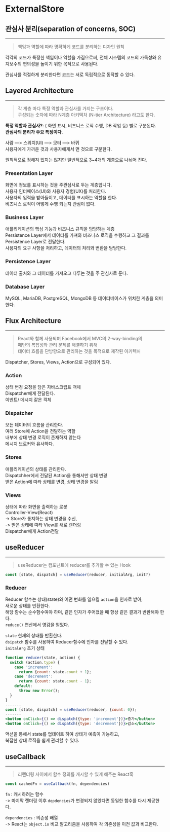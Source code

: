 # ExternalStore

## 관심사 분리(separation of concerns, SOC)

---
> 책임과 역할에 따라 명확하게 코드를 분리하는 디자인 원칙  

각각의 코드가 특정한 책임이나 역할을 가짐으로써, 전체 시스템의 코드의 가독성와 유지보수의 편의성을 높이기 위한 목적으로 사용된다.  

관심사를 적절하게 분리한다면 코드는 서로 독립적으로 동작할 수 있다.

## Layered Architecture  

---
> 각 계층 마다 특정 역할과 관심사를 가지는 구조이다.  
구성되는 숫자에 따라 N계층 아키텍처 (N-tier Architecture) 라고도 한다.

**특정 역할과 관심사?**: ( 화면 표시, 비즈니스 로직 수행, DB 작업 등) 별로 구분된다.  
**관심사의 분리가 주요 특징이다.** 

사람 —> 스위치(UI) —> 모터 —> 바퀴  
사용자에게 가까운 것과 사용자에게서 먼 것으로 구분한다.

원칙적으로 정해져 있지는 않지만 일반적으로 3~4개의 계층으로 나뉘어 진다.  

### Presentation Layer

화면에 정보를 표시하는 것을 주관심사로 두는 계층입니다.  
사용자 인터페이스(UI)와 사용자 경험(UX)를 처리한다.  
사용자의 입력을 받아들이고, 데이터를 표시하는 역할을 한다.  
비즈니스 로직이 어떻게 수행 되는지 관심이 없다.

### Business Layer  

애플리케이션의 핵심 기능과 비즈니스 규칙을 담당하는 계층  
Persistence Layer에서 데이터를 가져와 비즈니스 로직을 수행하고 그 결과를  
Persistence Layer로 전달한다.  
사용자의 요구 사항을 처리하고, 데이터의 처리와 변환을 담당한다.

### Persistence Layer  

데이터 출처와 그 데이터를 가져오고 다루는 것을 주 관심사로 둔다.  

### Database Layer  

MySQL, MariaDB, PostgreSQL, MongoDB 등 데이터베이스가 위치한 계층을 의미한다.  

## Flux Architecture  

---
>React와 함께 사용되며 Facebook에서 MVC의 2-way-binding의  
패턴의 복잡성와 관리 문제를 해결하기 위해  
데이터 흐름을 단방향으로 관리하는 것을 목적으로 제작된 아키텍처

Dispatcher, Stores, Views, Action으로 구성되어 있다.

### Action  

상태 변경 요청을 담은 자바스크립트 객체  
Dispatcher에게 전달된다.  
이벤트/ 메시지 같은 객체  

### Dispatcher  

모든 데이터의 흐름을 관리한다.  
여러 Store에 Action을 전달하는 역할  
내부에 상태 변경 로직이 존재하지 않는다   
메시지 브로커와 유사하다.  

### Stores  

애플리케이션의 상태를 관리한다.  
Dispatchher에서 전달된 Action을 통해서만 상태 변경  
받은 Action에 따라 상태를 변경, 상태 변경을 알림  

### Views  

상태에 따라 화면을 출력하는 로봇  
Controller-View(React)  
-> Store가 통지하는 상태 변경을 수신,  
-> 받은 상태에 따라 View를 새로 렌더링  
Dispatcher에게 Action전달  

## useReducer  

---
> useReducer는 컴포넌트에 reducer를 추가할 수 있는 Hook  

```jsx
const [state, dispatch] = useReducer(reducer, initialArg, init?)
```

### Reducer

Reducer 함수는 상태(state)와 어떤 변화를 일으킬 `action`을 인자로 받아,  
새로운 상태를 반환한다.   
해당 함수는 순수함수여야 하며, 같은 인자가 주어졌을 때 항상 같은 결과가 반환해야 한다.  
`reduce()` 연산에서 영감을 얻었다.  

`state` 현재의 상태를 반환한다.  
`dsipatch` 함수를 사용하여 Reducer함수에 인자를 전달할 수 있다.  
`initalArg` 초기 상태 

```jsx 
function reducer(state, action) {
  switch (action.type) {
    case 'increment':
      return {count: state.count + 1};
    case 'decrement':
      return {count: state.count - 1};
    default:
      throw new Error();
  }
}
-------
const [state, dispatch] = useReducer(reducer, {count: 0});
-------
<button onClick={() => dispatch({type: 'increment'})}>증가</button>
<button onClick={() => dispatch({type: 'decrement'})}>감소</button>

```

액션을 통해서 state를 업데이트 하여 상태가 예측이 가능하고,  
복잡한 상태 로직을 쉽게 관리할 수 있다.

## useCallback  

---
> 리렌더링 사이에서 함수 정의를 캐시할 수 있게 해주는 React훅

```jsx
const cachedFn = useCallback(fn, dependencies)
```

`fn` : 캐시하려는 함수  
-> 마지막 렌더링 이후 `depdencies`가 변경되지 않았다면 동일한 함수를 다시 제공한다.  
 
`dependencies` : 의존성 배열  
-> React는 `object.io` 비교 알고리즘을 사용하여 각 의존성을 이전 값과 비교한다.
